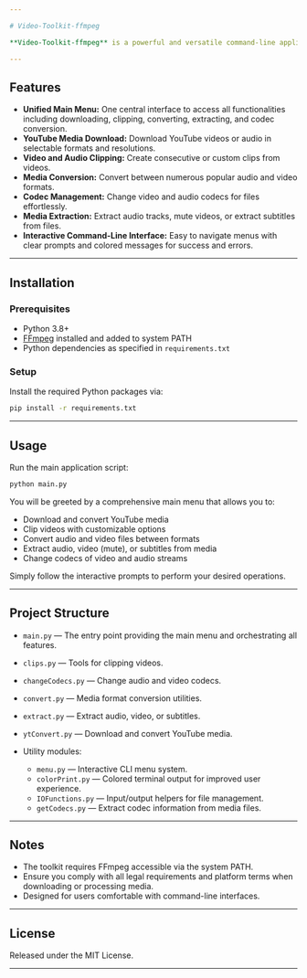 ```yaml
---

# Video-Toolkit-ffmpeg

**Video-Toolkit-ffmpeg** is a powerful and versatile command-line application designed to manage all your video and audio processing needs from a single unified interface. The toolkit supports downloading, clipping, converting, extracting, and codec management of multimedia files, all accessible via a comprehensive **main menu**.

---
```


## Features

* **Unified Main Menu:** One central interface to access all functionalities including downloading, clipping, converting, extracting, and codec conversion.
* **YouTube Media Download:** Download YouTube videos or audio in selectable formats and resolutions.
* **Video and Audio Clipping:** Create consecutive or custom clips from videos.
* **Media Conversion:** Convert between numerous popular audio and video formats.
* **Codec Management:** Change video and audio codecs for files effortlessly.
* **Media Extraction:** Extract audio tracks, mute videos, or extract subtitles from files.
* **Interactive Command-Line Interface:** Easy to navigate menus with clear prompts and colored messages for success and errors.

---

## Installation

### Prerequisites

* Python 3.8+
* [FFmpeg](https://ffmpeg.org/download.html) installed and added to system PATH
* Python dependencies as specified in `requirements.txt`

### Setup

Install the required Python packages via:

```bash
pip install -r requirements.txt
```

---

## Usage

Run the main application script:

```bash
python main.py
```

You will be greeted by a comprehensive main menu that allows you to:

* Download and convert YouTube media
* Clip videos with customizable options
* Convert audio and video files between formats
* Extract audio, video (mute), or subtitles from media
* Change codecs of video and audio streams

Simply follow the interactive prompts to perform your desired operations.

---

## Project Structure

* `main.py` — The entry point providing the main menu and orchestrating all features.
* `clips.py` — Tools for clipping videos.
* `changeCodecs.py` — Change audio and video codecs.
* `convert.py` — Media format conversion utilities.
* `extract.py` — Extract audio, video, or subtitles.
* `ytConvert.py` — Download and convert YouTube media.
* Utility modules:

  * `menu.py` — Interactive CLI menu system.
  * `colorPrint.py` — Colored terminal output for improved user experience.
  * `IOFunctions.py` — Input/output helpers for file management.
  * `getCodecs.py` — Extract codec information from media files.

---

## Notes

* The toolkit requires FFmpeg accessible via the system PATH.
* Ensure you comply with all legal requirements and platform terms when downloading or processing media.
* Designed for users comfortable with command-line interfaces.

---

## License

Released under the MIT License.

---
